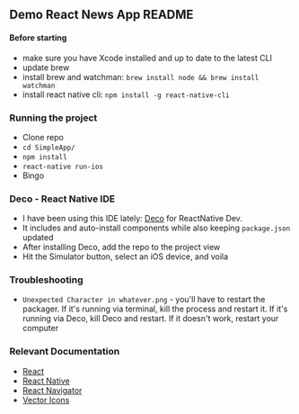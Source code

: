 ## Demo React News App README

#### Before starting
- make sure you have Xcode installed and up to date to the latest CLI
- update brew
- install brew and watchman: `brew install node && brew install watchman`
- install react native cli: `npm install -g react-native-cli`

### Running the project
- Clone repo
- `cd SimpleApp/`
- `npm install`
- `react-native run-ios`
- Bingo

### Deco - React Native IDE
- I have been using this IDE lately: [Deco](https://www.decoide.org/) for ReactNative Dev.
- It includes and auto-install components while also keeping `package.json` updated
- After installing Deco, add the repo to the project view
- Hit the Simulator button, select an iOS device, and voila

### Troubleshooting
- `Unexpected Character in whatever.png` - you'll have to restart the packager. If it's running via terminal, kill the process and restart it. If it's running via Deco, kill Deco and restart. If it doesn't work, restart your computer

### Relevant Documentation
- [React](https://facebook.github.io/react/)
- [React Native](https://facebook.github.io/react-native/)
- [React Navigator](https://reactnavigation.org/)
- [Vector Icons](https://oblador.github.io/react-native-vector-icons/)
